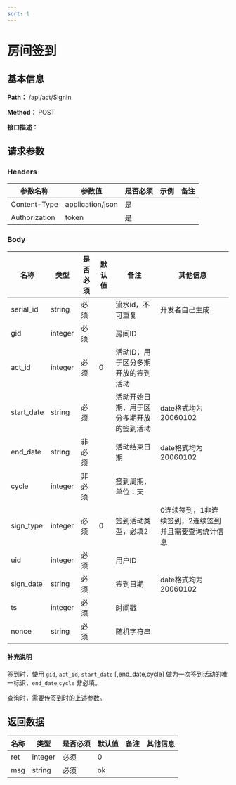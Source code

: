 ```yaml
---
sort: 1
---
```


# 房间签到

## 基本信息

**Path：** /api/act/SignIn

**Method：** POST

**接口描述：**

## 请求参数

### Headers

| 参数名称          | 参数值              | 是否必须 | 示例 | 备注 |
|---------------|------------------|------|----|----|
| Content-Type  | application/json | 是    |    |    |
| Authorization | token            | 是    |    |    |

### Body

| 名称         | 类型      | 是否必须 | 默认值 | 备注                   | 其他信息                         |
|------------|---------|------|-----|----------------------|------------------------------|
| serial_id  | string  | 必须   |     | 流水id，不可重复            | 开发者自己生成                      |
| gid        | integer | 必须   |     | 房间ID                 |                              |
| act_id     | integer | 必须   | 0   | 活动ID，用于区分多期开放的签到活动   |                              |
| start_date | string  | 必须   |     | 活动开始日期，用于区分多期开放的签到活动 | date格式均为20060102             |
| end_date   | string  | 非必须  |     | 活动结束日期               | date格式均为20060102             |
| cycle      | integer | 非必须  |     | 签到周期，单位：天            |                              |
| sign_type  | integer | 必须   | 0   | 签到活动类型，必填2           | 0连续签到，1非连续签到，2连续签到并且需要查询统计信息 |
| uid        | integer | 必须   |     | 用户ID                 |                              |
| sign_date  | string  | 必须   |     | 签到日期                 | date格式均为20060102             |
| ts         | integer | 必须   |     | 时间戳                  |                              |
| nonce      | string  | 必须   |     | 随机字符串                |                              |

#### 补充说明
签到时，使用 `gid`, `act_id`, `start_date` [,end_date,cycle] 做为一次签到活动的唯一标识，`end_date`,`cycle` 非必填。

查询时，需要传签到时的上述参数。

## 返回数据

| 名称  | 类型      | 是否必须 | 默认值 | 备注                   | 其他信息 |
|-----|---------|------|-----|----------------------|------|
| ret | integer | 必须   | 0   |                      |      |
| msg | string  | 必须   | ok  |                      |      |
